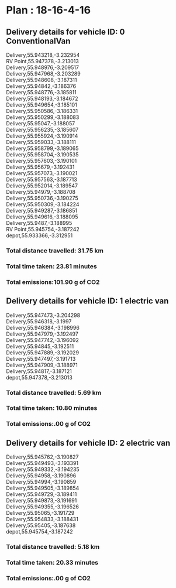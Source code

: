 # Plan : 18-16-4-16
## Delivery details for vehicle ID: 0 ConventionalVan 
Delivery,55.943218,-3.232954<br>RV Point,55.947378,-3.213013<br>Delivery,55.948976,-3.209517<br>Delivery,55.947968,-3.203289<br>Delivery,55.948608,-3.187311<br>Delivery,55.94842,-3.186376<br>Delivery,55.948776,-3.185811<br>Delivery,55.948193,-3.184672<br>Delivery,55.949654,-3.185101<br>Delivery,55.950586,-3.186331<br>Delivery,55.950299,-3.188083<br>Delivery,55.95047,-3.188057<br>Delivery,55.956235,-3.185607<br>Delivery,55.955924,-3.190914<br>Delivery,55.959033,-3.188111<br>Delivery,55.958799,-3.189065<br>Delivery,55.958704,-3.190535<br>Delivery,55.957603,-3.190101<br>Delivery,55.95679,-3.192431<br>Delivery,55.957073,-3.190021<br>Delivery,55.957563,-3.187713<br>Delivery,55.952014,-3.189547<br>Delivery,55.94979,-3.188708<br>Delivery,55.950736,-3.190275<br>Delivery,55.950309,-3.184224<br>Delivery,55.949287,-3.186851<br>Delivery,55.949616,-3.188095<br>Delivery,55.9487,-3.188995<br>RV Point,55.945754,-3.187242<br>depot,55.933366,-3.312951<br>
### Total distance travelled: 31.75 km 
### Total time taken: 23.81 minutes 
### Total emissions:101.90 g of CO2
## Delivery details for vehicle ID: 1 electric van 
Delivery,55.947473,-3.204298<br>Delivery,55.946318,-3.1997<br>Delivery,55.946384,-3.198996<br>Delivery,55.947979,-3.192497<br>Delivery,55.947742,-3.196092<br>Delivery,55.94845,-3.192511<br>Delivery,55.947889,-3.192029<br>Delivery,55.947497,-3.191713<br>Delivery,55.947909,-3.188971<br>Delivery,55.94817,-3.187121<br>depot,55.947378,-3.213013<br>
### Total distance travelled: 5.69 km 
### Total time taken: 10.80 minutes 
### Total emissions:.00 g of CO2
## Delivery details for vehicle ID: 2 electric van 
Delivery,55.945762,-3.190827<br>Delivery,55.949493,-3.193391<br>Delivery,55.949332,-3.194235<br>Delivery,55.94958,-3.190896<br>Delivery,55.94994,-3.190859<br>Delivery,55.949505,-3.189854<br>Delivery,55.949729,-3.189411<br>Delivery,55.949873,-3.191691<br>Delivery,55.949355,-3.196526<br>Delivery,55.95065,-3.191729<br>Delivery,55.954833,-3.188431<br>Delivery,55.95405,-3.187638<br>depot,55.945754,-3.187242<br>
### Total distance travelled: 5.18 km 
### Total time taken: 20.33 minutes 
### Total emissions:.00 g of CO2
